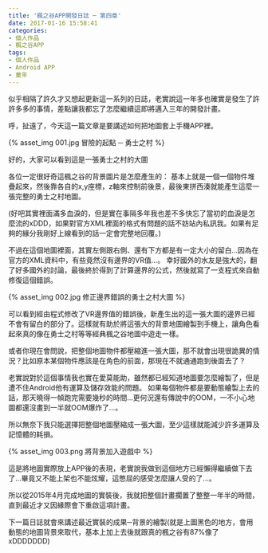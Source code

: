 ```yaml
---
title: '楓之谷APP開發日誌 ─ 第四章'
date: 2017-01-16 15:58:41
categories:
- 個人作品
- 楓之谷APP
tags:
- 個人作品
- Android APP
- 童年
---
```

似乎相隔了許久才又想起更新這一系列的日誌，老實說這一年多也確實是發生了許許多多的事情，差點讓我都忘了怎麼繼續這即將邁入三年的開發計畫。

呼，扯遠了，今天這一篇文章是要講述如何把地圖套上手機APP裡。

{% asset_img 001.jpg 冒險的起點 ─ 勇士之村 %}
<!--more-->

好的，大家可以看到這是一張勇士之村的大圖

各位一定很好奇這楓之谷的背景圖片是怎麼產生的：
基本上就是一個一個物件堆疊起來，然後靠各自的x,y座標，z軸來控制前後景，最後東拼西湊就能產生這麼一張完整的勇士之村地圖。

(好吧其實裡面滿多血淚的，但是實在事隔多年我也差不多快忘了當初的血淚是怎麼流的xDDD，如果對官方XML裡面的格式有問題的話不妨站內私訊我。如果有足夠的緣分我剛好上線看到的話一定會完整地回覆。)

不過在這個地圖裡面，其實左側跟右側、還有下方都是有一定大小的留白...因為在官方的XML資料中，有些竟然沒有邊界的VR值...。
幸好國外的水友是強大的，翻了好多國外的討論，最後終於得到了計算邊界的公式，然後就寫了一支程式來自動修復這個錯誤。

{% asset_img 002.jpg 修正邊界錯誤的勇士之村大圖 %}

可以看到經由程式修改了VR邊界值的錯誤後，新產生出的這一張大圖的邊界已經不會有留白的部分了。這樣就有助於將這張大的背景地圖繪製到手機上，讓角色看起來真的像在勇士之村等等經典楓之谷地圖中遊走一樣。

或者你現在會問說，把整個地圖物件都壓縮進一張大圖，那不就會出現很詭異的情況？比如原本某個物件應該是在角色的前面，那現在不就通通跑到後面去了？

老實說對於這個事情我也實在愛莫能助，雖然都已經知道地圖要怎麼繪製了，但是遭不住Android他有運算及儲存效能的問題。
如果每個物件都是要動態繪製上去的話，那天曉得一幀跑完需要幾秒的時間...更何況還有傳說中的OOM，一不小心地圖都還沒畫到一半就OOM爆炸了...。

所以無奈下我只能選擇把整個地圖壓縮成一張大圖，至少這樣就能減少許多運算及記憶體的耗損。

{% asset_img 003.png 將背景加入遊戲中 %}

這是將地圖實際放上APP後的表現，老實說我做到這個地方已經懶得繼續做下去了...畢竟又不能上架也不能炫耀，這憋屈的感受怎麼讓人受的了...。

所以從2015年4月完成地圖的實裝後，我就把整個計畫擱置了整整一年半的時間，直到最近才又因緣際會下重啟這項計畫。

下一篇日誌就會來講述最近實裝的成果─背景的繪製(就是上圖黑色的地方，會用動態的地圖背景來取代，基本上加上去後就跟真的楓之谷有87%像了xDDDDDDD)
